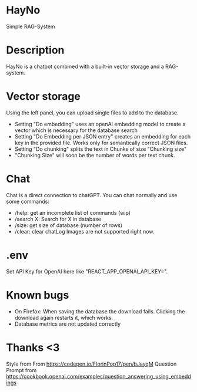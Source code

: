 # HayNo
Simple RAG-System

# Description
HayNo is a chatbot combined with a built-in vector storage and a RAG-system. 

# Vector storage
Using the left panel, you can upload single files to add to the database. 
- Setting "Do embedding" uses an openAI embedding model to create a vector which is necessary for the database search
- Setting "Do Embedding per JSON entry" creates an embedding for each key in the provided file. Works only for semantically correct JSON files. 
- Setting "Do chunking" splits the text in Chunks of size "Chunking size"
- "Chunking Size" will soon be the number of words per text chunk. 

# Chat
Chat is a direct connection to chatGPT. You can chat normally and use some commands:
- /help: get an incomplete list of commands (wip)
- /search X: Search for X in database
- /size: get size of database (number of rows)
- /clear: clear chatLog
Images are not supported right now.

# .env
Set API Key for OpenAI here like "REACT_APP_OPENAI_API_KEY=". 

# Known bugs
- On Firefox: When saving the database the download fails. Clicking the download again restarts it, which works. 
- Database metrics are not updated correctly


# Thanks <3
Style from 
From https://codepen.io/FlorinPop17/pen/bJayqM
Question Prompt from
https://cookbook.openai.com/examples/question_answering_using_embeddings
